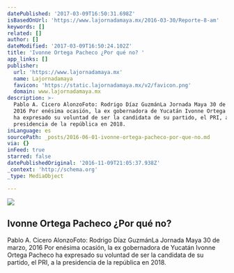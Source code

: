 ```yaml
---
datePublished: '2017-03-09T16:50:31.698Z'
isBasedOnUrl: 'https://www.lajornadamaya.mx/2016-03-30/Reporte-8-am'
keywords: []
related: []
author: []
dateModified: '2017-03-09T16:50:24.102Z'
title: 'Ivonne Ortega Pacheco ¿Por qué no? '
app_links: []
publisher:
  url: 'https://www.lajornadamaya.mx'
  name: Lajornadamaya
  favicon: 'https://static.lajornadamaya.mx/v2/favicon.png'
  domain: www.lajornadamaya.mx
description: >-
  Pablo A. Cicero AlonzoFoto: Rodrigo Díaz GuzmánLa Jornada Maya 30 de marzo,
  2016 Por enésima ocasión, la ex gobernadora de Yucatán Ivonne Ortega Pacheco
  ha expresado su voluntad de ser la candidata de su partido, el PRI, a la
  presidencia de la república en 2018.
inLanguage: es
sourcePath: _posts/2016-06-01-ivonne-ortega-pacheco-por-que-no.md
via: {}
inFeed: true
starred: false
datePublishedOriginal: '2016-11-09T21:05:37.938Z'
_context: 'http://schema.org'
_type: MediaObject

---
```

<article style=""><img src="https://s3-us-west-2.amazonaws.com/the-grid-img/p/7be7e857b2ebb357dfd424882fdf709fcde6bc9c.jpg" /><h1>Ivonne Ortega Pacheco ¿Por qué no? </h1><p>Pablo A. Cicero AlonzoFoto: Rodrigo Díaz GuzmánLa Jornada Maya 30 de marzo, 2016 Por enésima ocasión, la ex gobernadora de Yucatán Ivonne Ortega Pacheco ha expresado su voluntad de ser la candidata de su partido, el PRI, a la presidencia de la república en 2018.</p></article>